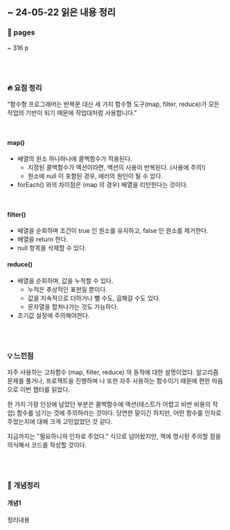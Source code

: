 ## ~ 24-05-22 읽은 내용 정리

### 📖 pages 
~ 316 p

<br/>
<br/>

### 🔥 요점 정리

"함수형 프로그래머는 반복문 대신 세 가지 함수형 도구(map, filter, reduce)가 모든 작업의 기반이 되기 때문에 작업대처럼 사용합니다."

<br/>

#### map()
- 배열의 원소 하나하나에 콜백함수가 적용된다.
  - 지정된 콜백함수가 액션이라면, 액션의 사용이 반복된다. (사용에 주의!)
  - 원소에 null 이 포함된 경우, 에러의 원인이 될 수 있다.
- forEach() 와의 차이점은 (map 의 경우) 배열을 리턴한다는 것이다.

<br/>

#### filter()
- 배열을 순회하며 조건이 true 인 원소를 유지하고, false 인 원소를 제거한다.
- 배열을 return 한다.
- null 항목을 삭제할 수 있다.

#### reduce()
- 배열을 순회하며, 값을 누적할 수 있다.
  - 누적은 추상적인 표현일 뿐이다.
  - 값을 지속적으로 더하거나 뺄 수도, 곱해갈 수도 있다.
  - 문자열을 합쳐나가는 것도 가능하다.
- 초기값 설정에 주의해야한다.  

<br/>
<br/>

### 💡 느낀점
자주 사용하는 고차함수 (map, filter, reduce) 의 동작에 대한 설명이었다.
알고리즘 문제를 풀거나, 프로젝트을 진행하며 나 또한 자주 사용하는 함수이기 때문에 편한 마음으로 이번 챕터를 읽었다.

한 가지 가장 인상에 남았던 부분은 콜백함수에 액션(테스트가 어렵고 비싼 비용의 작업) 함수를 넘기는 것에 주의하라는 것이다. 
당연한 말이긴 하지만, 어떤 함수를 인자로 주었는지에 대해 크게 고민없었던 것 같다. 

지금까지는 "필요하니까 인자로 주었다." 식으로 넘어왔지만, 책에 명시된 주의할 점을 의식해서 코드를 작성할 것이다.

<br/>
<br/>

### 👾 개념정리

#### 개념1
정리내용